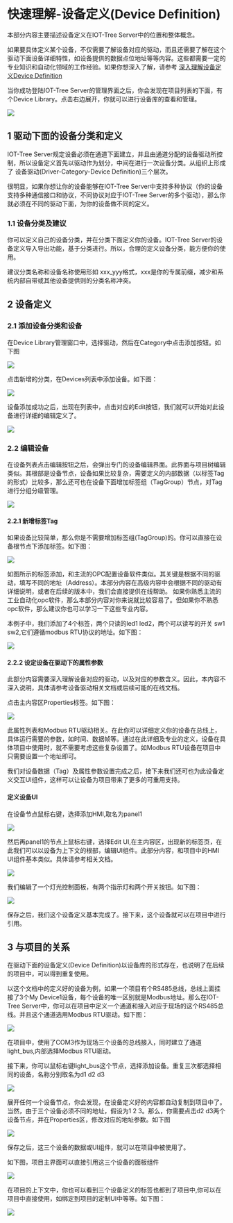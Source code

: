 快速理解-设备定义(Device Definition)
==



本部分内容主要描述设备定义在IOT-Tree Server中的位置和整体概念。

如果要具体定义某个设备，不仅需要了解设备对应的驱动，而且还需要了解在这个驱动下面设备详细特性，如设备提供的数据点位地址等等内容。这些都需要一定的专业知识和自动化领域的工作经验。如果你想深入了解，请参考 [深入理解设备定义Device Definition][adv_devdef]

当你成功登陆IOT-Tree Server的管理界面之后，你会发现在项目列表的下面，有个Device Library。点击右边展开，你就可以进行设备库的查看和管理。


<img src="../img/devlib1.png">

## 1 驱动下面的设备分类和定义

IOT-Tree Server规定设备必须在通道下面建立，并且由通道分配的设备驱动所控制，所以设备定义首先以驱动作为划分，中间在进行一次设备分类。从组织上形成了
设备驱动(Driver-Category-Device Definition)三个层次。

很明显，如果你想让你的设备能够在IOT-Tree Server中支持多种协议（你的设备支持多种通信接口和协议，不同协议对应于IOT-Tree
Server的多个驱动），那么你就必须在不同的驱动下面，为你的设备做不同的定义。

### 1.1 设备分类及建议

你可以定义自己的设备分类，并在分类下面定义你的设备。IOT-Tree Server的设备定义导入导出功能，基于分类进行。所以，合理的定义设备分类，能方便你的使用。

建议分类名称和设备名称使用形如 xxx_yyy格式，xxx是你的专属前缀，减少和系统内部自带或其他设备提供则的分类名称冲突。

## 2 设备定义

### 2.1 添加设备分类和设备

在Device Library管理窗口中，选择驱动，然后在Category中点击添加按钮。如下图


<img src="../img/devdef_cat_add.png"/>

点击新增的分类，在Devices列表中添加设备。如下图：


<img src="../img/devdef_dev_add.png"/>

设备添加成功之后，出现在列表中，点击对应的Edit按钮，我们就可以开始对此设备进行详细的编辑定义了。


<img src="../img/devdef_dev_added.png">

### 2.2 编辑设备

在设备列表点击编辑按钮之后，会弹出专门的设备编辑界面。此界面与项目树编辑类似。其根部是设备节点，设备如果比较复杂，需要定义的内部数据（以标签Tag的形式）比较多，那么还可也在设备下面增加标签组（TagGroup）节点，对Tag进行分组分级管理。


<img src="../img/devdef_edit_main.png">

#### 2.2.1 新增标签Tag

如果设备比较简单，那么你是不需要增加标签组(TagGroup)的。你可以直接在设备根节点下添加标签。如下图：


<img src="../img/devdef_edit_tag_add.png">

如图所示的标签添加，和主流的OPC配置设备软件类似。其关键是根据不同的驱动，填写不同的地址（Address）。本部分内容在高级内容中会根据不同的驱动有详细说明，或者在后续的版本中，我们会直接提供在线帮助。
如果你熟悉主流的工业自动化opc软件，那么本部分内容对你来说就比较容易了。但如果你不熟悉opc软件，那么建议你也可以学习一下这些专业内容。

本例子中，我们添加了4个标签，两个只读的led1 led2，两个可以读写的开关 sw1 sw2,它们遵循modbus RTU协议的地址。如下图：



<img src="../img/devdef_edit_tags.png">

#### 2.2.2 设定设备在驱动下的属性参数

此部分内容需要深入理解设备对应的驱动，以及对应的参数含义。因此，本内容不深入说明，具体请参考设备驱动相关文档或后续可能的在线文档。

点击主内容区Properties标签。如下图：



<img src="../img/devdef_edit_props.png">

此属性列表和Modbus RTU驱动相关。在此你可以详细定义你的设备在总线上，具体运行需要的参数，如时间、数据帧等。通过在此详细及专业的定义，设备在具体项目中使用时，就不需要考虑这些复杂设置了。如Modbus
RTU设备在项目中只需要设置一个地址即可。

我们对设备数据（Tag）及属性参数设置完成之后，接下来我们还可也为此设备定义交互UI组件，这样可以让设备为项目带来了更多的可重用支持。

#### 定义设备UI

在设备节点鼠标右键，选择添加HMI,取名为panel1



<img src="../img/devdef_edit_newhmi.png">


然后再panel1的节点上鼠标右键，选择Edit UI,在主内容区，出现新的标签页，在此我们可以以设备为上下文的根部，编辑UI组件。此部分内容，和项目中的HMI
UI组件基本类似。具体请参考相关文档。




<img src="../img/devdef_edit_hmi.png">


我们编辑了一个灯光控制面板，有两个指示灯和两个开关按钮。如下图：



<img src="../img/devdef_edit_hmi2.png">


保存之后，我们这个设备定义基本完成了。接下来，这个设备就可以在项目中进行引用。

## 3 与项目的关系

在驱动下面的设备定义(Device Definition)以设备库的形式存在，也说明了在后续的项目中，可以得到重复使用。

以这个文档中的定义好的设备为例，如果一个项目有个RS485总线，总线上面挂接了3个My Device1设备，每个设备的唯一区别就是Modbus地址。那么在IOT-Tree
Server中，你可以在项目中定义一个通道和接入对应于现场的这个RS485总线。并且这个通道选用Modbus RTU驱动。如下图：



<img src="../img/devdef_edit_prj1.png">


在项目中，使用了COM3作为现场三个设备的总线接入，同时建立了通道light_bus,内部选择Modbus RTU驱动。

接下来，你可以鼠标右键light_bus这个节点，选择添加设备。重复三次都选择相同的设备，名称分别取名为d1 d2 d3



<img src="../img/devdef_edit_prj2.png">


展开任何一个设备节点，你会发现，在设备定义好的内容都自动复制到项目中了。当然，由于三个设备必须不同的地址，假设为1 2
3。那么，你需要点击d2 d3两个设备节点，并在Properties区，修改对应的地址参数。如下图



<img src="../img/devdef_edit_prj3.png">


保存之后，这三个设备的数据或UI组件，就可以在项目中被使用了。

如下图，项目主界面可以直接引用这三个设备的面板组件


<img src="../img/devdef_edit_prj4.png">


在项目的上下文中，你也可以看到三个设备定义的标签也都到了项目中,你可以在项目中直接使用，如绑定到项目的定制UI中等等。如下图：



<img src="../img/devdef_edit_prj5.png">

[adv_devdef]: ../advanced/adv_devdef.md
